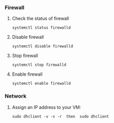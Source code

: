 ### Firewall  
1. Check the status of firewall  

       systemctl status firewalld  
2. Disable firewall
        
       systemctl disable firewalld  
3. Stop firewall  

       systemctl stop firewalld  
4. Enable firewall  

       systemctl enable firewalld  

### Network
1. Assign an IP address to your VM: 

       sudo dhclient -v -v -r  then  sudo dhclient
